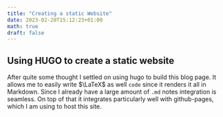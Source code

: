 ```yaml
---
title: "Creating a static Website"
date: 2023-02-20T15:12:23+01:00
math: true
draft: false
---
```

## Using HUGO to create a static website

After quite some thought I settled on using hugo to build this blog page.
It allows me to easily write $\LaTeX$ as well `code` since it renders it all in Markdown.
Since I already have a large amount of `.md` notes integration is seamless.
On top of that it integrates particularly well with github-pages, which I am using to host this site.
